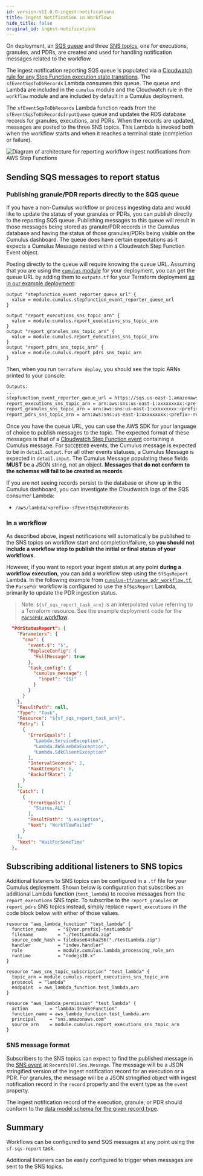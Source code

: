 ```yaml
---
id: version-v11.0.0-ingest-notifications
title: Ingest Notification in Workflows
hide_title: false
original_id: ingest-notifications
---
```


On deployment, an [SQS queue](https://aws.amazon.com/sqs/) and three [SNS topics](https://aws.amazon.com/sns/), one for executions, granules, and PDRs, are created and used for handling notification messages related to the workflow.

The ingest notification reporting SQS queue is populated via a [Cloudwatch rule for any Step Function execution state transitions](https://docs.aws.amazon.com/step-functions/latest/dg/cw-events.html). The `sfEventSqsToDbRecords` Lambda consumes this queue. The queue and Lambda are included in the `cumulus` module and the Cloudwatch rule in the `workflow` module and are included by default in a Cumulus deployment.

The `sfEventSqsToDbRecords` Lambda function reads from the `sfEventSqsToDbRecordsInputQueue` queue and updates the RDS database records for granules, executions, and PDRs. When the records are updated, messages are posted to the three SNS topics. This Lambda is invoked both when the workflow starts and when it reaches a terminal state (completion or failure).

![Diagram of architecture for reporting workflow ingest notifications from AWS Step Functions](assets/interfaces.svg)

## Sending SQS messages to report status

### Publishing granule/PDR reports directly to the SQS queue

If you have a non-Cumulus workflow or process ingesting data and would like to update the status of your granules or PDRs, you can publish directly to the reporting SQS queue. Publishing messages to this queue will result in those messages being stored as granule/PDR records in the Cumulus database and having the status of those granules/PDRs being visible on the Cumulus dashboard. The queue does have certain expectations as it expects a Cumulus Message nested within a Cloudwatch Step Function Event object.

Posting directly to the queue will require knowing the queue URL. Assuming that you are using the [`cumulus` module](https://github.com/nasa/cumulus/blob/master/tf-modules/cumulus) for your deployment, you can get the queue URL by adding them to `outputs.tf` for your Terraform deployment [as in our example deployment](https://github.com/nasa/cumulus/blob/master/example/cumulus-tf/outputs.tf):

```hcl
output "stepfunction_event_reporter_queue_url" {
  value = module.cumulus.stepfunction_event_reporter_queue_url
}

output "report_executions_sns_topic_arn" {
  value = module.cumulus.report_executions_sns_topic_arn
}
output "report_granules_sns_topic_arn" {
  value = module.cumulus.report_executions_sns_topic_arn
}
output "report_pdrs_sns_topic_arn" {
  value = module.cumulus.report_pdrs_sns_topic_arn
}
```

Then, when you run `terraform deploy`, you should see the topic ARNs printed to your console:

```bash
Outputs:
...
stepfunction_event_reporter_queue_url = https://sqs.us-east-1.amazonaws.com/xxxxxxxxx/<prefix>-sfEventSqsToDbRecordsInputQueue
report_executions_sns_topic_arn = arn:aws:sns:us-east-1:xxxxxxxxx:<prefix>-report-executions-topic
report_granules_sns_topic_arn = arn:aws:sns:us-east-1:xxxxxxxxx:<prefix>-report-executions-topic
report_pdrs_sns_topic_arn = arn:aws:sns:us-east-1:xxxxxxxxx:<prefix>-report-pdrs-topic
```

Once you have the queue URL, you can use the AWS SDK for your language of choice to publish messages to the topic. The expected format of these messages is that of a [Cloudwatch Step Function event](https://docs.aws.amazon.com/step-functions/latest/dg/cw-events.html) containing a Cumulus message. For `SUCCEEDED` events, the Cumulus message is expected to be in `detail.output`. For all other events statuses, a Cumulus Message is expected in `detail.input`. The Cumulus Message populating these fields **MUST** be a JSON string, not an object. **Messages that do not conform to the schemas will fail to be created as records**.

If you are not seeing records persist to the database or show up in the Cumulus dashboard, you can investigate the Cloudwatch logs of the SQS consumer Lambda:

- `/aws/lambda/<prefix>-sfEventSqsToDbRecords`

### In a workflow

As described above, ingest notifications will automatically be published to the SNS topics on workflow start and completion/failure, so **you should not include a workflow step to publish the initial or final status of your workflows**.

However, if you want to report your ingest status at any point **during a workflow execution**, you can add a workflow step using the `SfSqsReport` Lambda. In the following example from [`cumulus-tf/parse_pdr_workflow.tf`](https://github.com/nasa/cumulus/blob/master/example/cumulus-tf/parse_pdr_workflow.tf), the `ParsePdr` workflow is configured to use the `SfSqsReport` Lambda, primarily to update the PDR ingestion status.

> Note: `${sf_sqs_report_task_arn}` is an interpolated value referring to a Terraform resource. See the example deployment code for the [`ParsePdr` workflow](https://github.com/nasa/cumulus/blob/master/example/cumulus-tf/parse_pdr_workflow.tf).

```json
  "PdrStatusReport": {
    "Parameters": {
      "cma": {
        "event.$": "$",
        "ReplaceConfig": {
          "FullMessage": true
        },
        "task_config": {
          "cumulus_message": {
            "input": "{$}"
          }
        }
      }
    },
    "ResultPath": null,
    "Type": "Task",
    "Resource": "${sf_sqs_report_task_arn}",
    "Retry": [
      {
        "ErrorEquals": [
          "Lambda.ServiceException",
          "Lambda.AWSLambdaException",
          "Lambda.SdkClientException"
        ],
        "IntervalSeconds": 2,
        "MaxAttempts": 6,
        "BackoffRate": 2
      }
    ],
    "Catch": [
      {
        "ErrorEquals": [
          "States.ALL"
        ],
        "ResultPath": "$.exception",
        "Next": "WorkflowFailed"
      }
    ],
    "Next": "WaitForSomeTime"
  },
```

## Subscribing additional listeners to SNS topics

Additional listeners to SNS topics can be configured in a `.tf` file for your Cumulus deployment. Shown below is configuration that subscribes an additional Lambda function (`test_lambda`) to receive messages from the `report_executions` SNS topic. To subscribe to the `report_granules` or `report_pdrs` SNS topics instead, simply replace `report_executions` in the code block below with either of those values.

```hcl
resource "aws_lambda_function" "test_lambda" {
  function_name    = "${var.prefix}-testLambda"
  filename         = "./testLambda.zip"
  source_code_hash = filebase64sha256("./testLambda.zip")
  handler          = "index.handler"
  role             = module.cumulus.lambda_processing_role_arn
  runtime          = "nodejs10.x"
}

resource "aws_sns_topic_subscription" "test_lambda" {
  topic_arn = module.cumulus.report_executions_sns_topic_arn
  protocol  = "lambda"
  endpoint  = aws_lambda_function.test_lambda.arn
}

resource "aws_lambda_permission" "test_lambda" {
  action        = "lambda:InvokeFunction"
  function_name = aws_lambda_function.test_lambda.arn
  principal     = "sns.amazonaws.com"
  source_arn    = module.cumulus.report_executions_sns_topic_arn
}
```

### SNS message format

Subscribers to the SNS topics can expect to find the published message in the [SNS event](https://docs.aws.amazon.com/lambda/latest/dg/eventsources.html#eventsources-sns) at `Records[0].Sns.Message`. The message will be a JSON stringified version of the ingest notification record for an execution or a PDR. For granules, the message will be a JSON stringified object with ingest notification record in the `record` property and the event type as the `event` property.

The ingest notification record of the execution, granule, or PDR should conform to the [data model schema for the given record type](https://github.com/nasa/cumulus/tree/master/packages/api/models/schemas.js).

## Summary

Workflows can be configured to send SQS messages at any point using the `sf-sqs-report` task.

Additional listeners can be easily configured to trigger when messages are sent to the SNS topics.
